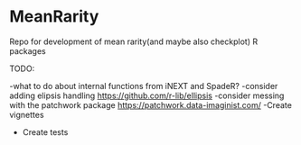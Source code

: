 # MeanRarity
Repo for development of mean rarity(and maybe also checkplot) R packages

TODO: 

-what to do about internal functions from iNEXT and SpadeR?
-consider adding elipsis handling https://github.com/r-lib/ellipsis
-consider messing with the patchwork package https://patchwork.data-imaginist.com/
-Create vignettes
- Create tests



